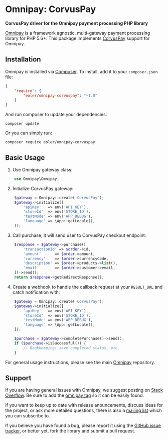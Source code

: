 # Omnipay: CorvusPay

**CorvusPay driver for the Omnipay payment processing PHP library**

[Omnipay](https://github.com/thephpleague/omnipay) is a framework agnostic, multi-gateway payment
processing library for PHP 5.6+. This package implements [CorvusPay](https://www.corvuspay.com/) 
support for Omnipay.

## Installation

Omnipay is installed via [Composer](https://getcomposer.org/). To install, add it to your
`composer.json` file:

```json
{
    "require": {
        "eoler/omnipay-corvuspay": "~1.0"
    }
}
```

And run composer to update your dependencies:

```
composer update
```

Or you can simply run:

```
composer require eoler/omnipay-corvuspay
```

## Basic Usage

1. Use Omnipay gateway class:

```php
    use Omnipay\Omnipay;
```

2. Initialize CorvusPay gateway:

```php
    $gateway = Omnipay::create('CorvusPay');
    $gateway->initialize([
        'apiKey'   => env('API_KEY'),
        'storeId'  => env('STORE_ID'),
        'testMode' => env('APP_DEBUG'),
        'language' => \App::getLocale(),
    ]);
```

3. Call purchase, it will send user to CorvusPay checkout endpoint:

```php
    $response = $gateway->purchase([
        'transactionId' => $order->id,
        'amount'      => $order->amount,
        'currency'    => $order->currencyCode,
        'description' => $order->products->list(),
        'email'       => $order->customer->email,
    ])->send();
    return $response->getRedirectResponse();
```

4. Create a webhook to handle the callback request at your `RESULT_URL` and catch notification with:

```php
    $gateway = Omnipay::create('CorvusPay');
    $gateway->initialize([
        'apiKey'   => env('API_KEY'),
        'storeId'  => env('STORE_ID'),
        'testMode' => env('APP_DEBUG'),
        'language' => \App::getLocale(),
    ]);

    $purchase = $gateway->completePurchase()->send();   
    if ($purchase->isSuccessful()) {
        // Bookkeeping: save completed status, etc.
    }
```

For general usage instructions, please see the main [Omnipay](https://github.com/thephpleague/omnipay)
repository.

## Support

If you are having general issues with Omnipay, we suggest posting on
[Stack Overflow](http://stackoverflow.com/). Be sure to add the
[omnipay tag](http://stackoverflow.com/questions/tagged/omnipay) so it can be easily found.

If you want to keep up to date with release anouncements, discuss ideas for the project,
or ask more detailed questions, there is also a [mailing list](https://groups.google.com/forum/#!forum/omnipay) which
you can subscribe to.

If you believe you have found a bug, please report it using the [GitHub issue tracker](https://github.com/eoler/omnipay-corvuspay/issues),
or better yet, fork the library and submit a pull request.
